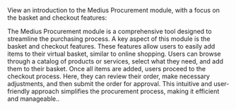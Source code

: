 View an introduction to the Medius Procurement module, with a focus on the basket and checkout features:

The Medius Procurement module is a comprehensive tool designed to streamline the purchasing process. A key aspect of this module is the basket and checkout features. These features allow users to easily add items to their virtual basket, similar to online shopping. Users can browse through a catalog of products or services, select what they need, and add them to their basket. Once all items are added, users proceed to the checkout process. Here, they can review their order, make necessary adjustments, and then submit the order for approval. This intuitive and user-friendly approach simplifies the procurement process, making it efficient and manageable..